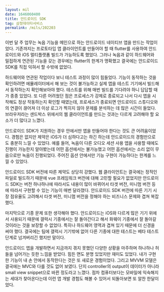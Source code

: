 ```yaml
---
layout: mil
date: 1646060400
title: 안드로이드 SDK
tag: 삼정데이타서비스
permalink: /mils/202203
---
```


이번 달 주 업무는 녹음 기능을 메인으로 하는 안드로이드 네이티브 앱을 만드는 작업이었다. 기존까지는 프로토타입 앱 클라이언트를 만들어야 할 때 flutter를 사용하여 안드로이드와 iOS 멀티플랫폼 빌드가 가능하도록 했었다. 그러나 녹음과 같이 하드웨어와 밀접하게 연관된 기능을 갖는 경우에는 flutter의 한계가 명확했고 결국에는 안드로이드 SDK를 직접 익혀서 할 수밖에 없었다.

하드웨어와 연관된 작업이다 보니 테스트 과정이 많이 힘들었다. 기능이 동작하는 것을 확인하려면 에뮬레이터에서 해 보는 것이 불가능하고 실제 앱을 테스트 기기에서 빌드해서 동작하는지 확인해보아야 했다. 테스트를 위해 매번 빌드를 기다려야 하니 답답할 때가 종종 있었다. 또 다른 어려웠던 점은 프로세스가 강제로 종료되고 나서 다시 앱을 시작해도 정상 작동하는지 확인할 때였는데, 프로세스가 종료되면 안드로이드 스튜디오와의 연결이 끊어져 더 이상 로그가 찍히지 않아 문제를 분석하는 데 많은 시간이 들었다. 브라우저라는 샌드박스 위에서의 웹 클라이언트를 만드는 것과는 다르게 고려해야 할 요소가 더 많다고 느꼈다.

안드로이드 SDK가 지원하는 경우 안에서만 앱을 만들어야 한다는 것도 큰 어려움이었다. 경험은 없지만 제약은 iOS가 더 심하다고는 하긴 하는데 안드로이드의 경험만으로도 충분히 느낄 수 있었다. 예를 들어, 녹음이 다른 오디오 세션 사용 앱을 사용할 때에도 진행이 가능한지 알아봤는데 어떤 옵션에서는 불가능했고 어떤 옵션에서는 소리 없이 무음으로만 녹음이 진행되었다. 주어진 옵션 안에서만 기능 구현이 가능하다는 한계를 느낄 수 있었다.

안드로이드 SDK 버전에 따른 제약도 상당히 강했다. 웹 클라이언트는 결국에는 정적인 파일로 빌드하기 때문에 vue 프레임워크 버전에 대해 고민할 필요가 없었지만 안드로이드 SDK는 버전 하나하나에 따라서도 내용이 많이 바뀌어서 타겟 버전, 미니멈 버전 등에 따라서 구현할 수 있는 기능이 매번 달라졌다. 안드로이드 SDK 버전에 따른 기기 시장 점유율도 고려해서 타겟 버전, 미니멈 버전을 정해야 하는 비즈니스 문제와 겹쳐 복잡했다.

마지막으로 기종 문제 또한 생각해야 했다. 안드로이드는 iOS와 다르게 많은 기기 위에서 사용되기 때문에 갤럭시 기종에서는 잘 돌아간다고 해서 화웨이 기종에서 잘 돌아갈 것이라는 것을 보장할 수 없었다. 특히나 하드웨어 영역과 겹쳐 있기 때문에 더 신경을 써야 했다. 결국에는 팀에 갤럭시 기기밖에 없어 다른 기종에 대한 테스트는 베타 테스트 단계로 넘겨버리긴 했지만 말이다.

안드로이드 앱을 개발하면서 지금까지 겪지 못했던 다양한 상황을 마주하며 하나하나 허들을 넘어가는 듯한 느낌을 받았다. 힘든 면도 분명 있었지만 재미도 있었다. 내가 구현한 기능이 내 손 안에서 동작한다는 것은 또 새로운 경험이었다. 그리고 MVVM 모델은 결국에는 MVC와 다를 것도 없어 보였다. 단지 controller의 output이 데이터가 아니라 small view snippet으로 바뀐 정도라고 느꼈다. 점차 컴퓨터보다는 모바일에 익숙해지는 세대가 찾아온다는데 이런 앱 개발 경험도 해볼 수 있어서 되돌아보면 또 알찬 한달이었다.